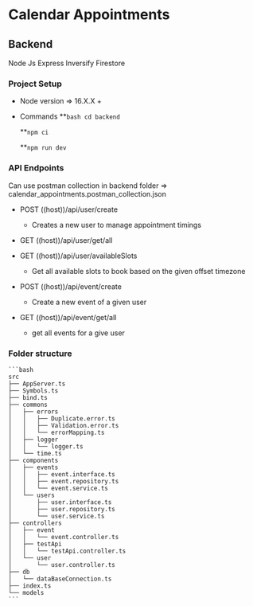 # Calendar Appointments


## Backend
Node Js
Express
Inversify
Firestore

### Project Setup

* Node version => 16.X.X +

* Commands
    **```bash cd backend```

    **```npm ci```

    **```npm run dev```

### API Endpoints

Can use postman collection in backend folder => calendar_appointments.postman_collection.json

* POST ((host))/api/user/create
    - Creates a new user to manage appointment timings

* GET ((host))/api/user/get/all

* GET ((host))/api/user/availableSlots
    - Get all available slots to book based on the given offset timezone

* POST ((host))/api/event/create
    - Create a new event of a given user

* GET ((host))/api/event/get/all
    - get all events for a give user


### Folder structure

    ```bash
    src
    ├── AppServer.ts
    ├── Symbols.ts
    ├── bind.ts
    ├── commons
    │   ├── errors
    │   │   ├── Duplicate.error.ts
    │   │   ├── Validation.error.ts
    │   │   └── errorMapping.ts
    │   ├── logger
    │   │   └── logger.ts
    │   └── time.ts
    ├── components
    │   ├── events
    │   │   ├── event.interface.ts
    │   │   ├── event.repository.ts
    │   │   └── event.service.ts
    │   └── users
    │       ├── user.interface.ts
    │       ├── user.repository.ts
    │       └── user.service.ts
    ├── controllers
    │   ├── event
    │   │   └── event.controller.ts
    │   ├── testApi
    │   │   └── testApi.controller.ts
    │   └── user
    │       └── user.controller.ts
    ├── db
    │   └── dataBaseConnection.ts
    ├── index.ts
    └── models
    ```

